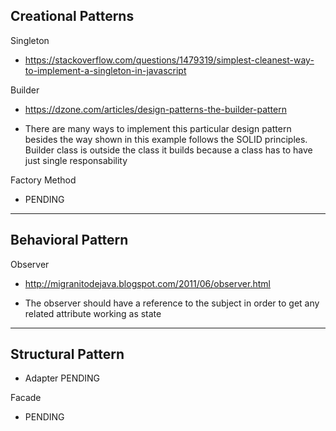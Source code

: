 ## Creational Patterns

Singleton
- https://stackoverflow.com/questions/1479319/simplest-cleanest-way-to-implement-a-singleton-in-javascript

Builder
- https://dzone.com/articles/design-patterns-the-builder-pattern

- There are many ways to implement this particular design pattern besides the way shown in this example
follows the SOLID principles. Builder class is outside the class it builds because a class has to have
just single responsability 

Factory Method
- PENDING

---
## Behavioral Pattern

Observer
- http://migranitodejava.blogspot.com/2011/06/observer.html

- The observer should have a reference to the subject in order to get any related attribute working as state


---

## Structural Pattern

- Adapter
PENDING

Facade
- PENDING
